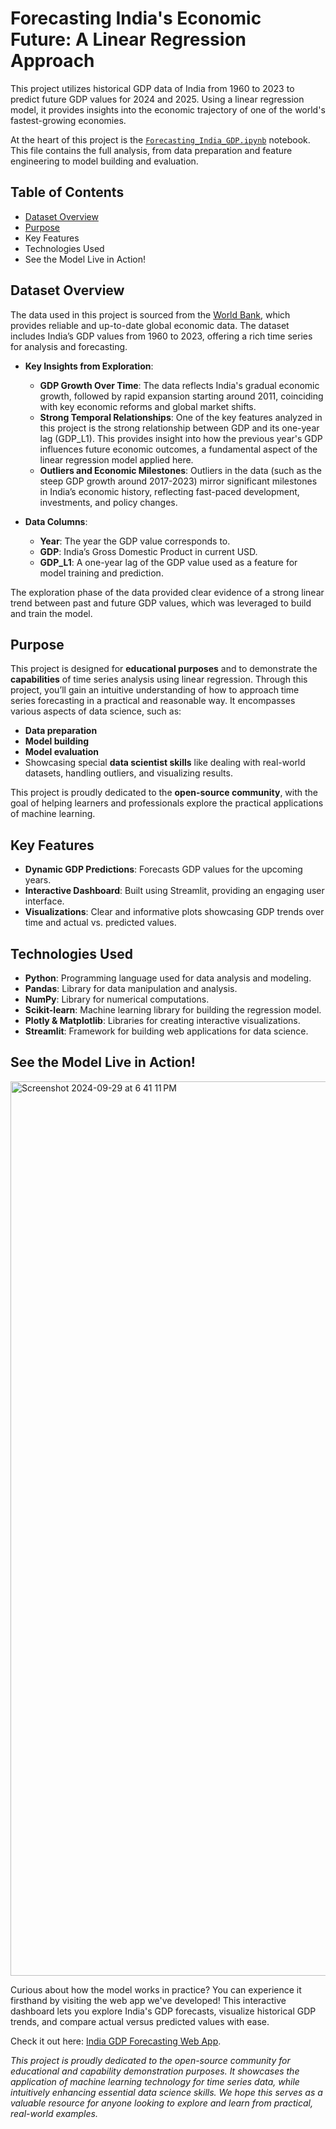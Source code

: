 # Forecasting India's Economic Future: A Linear Regression Approach
This project utilizes historical GDP data of India from 1960 to 2023 to predict future GDP values for 2024 and 2025. Using a linear regression model, it provides insights into the economic trajectory of one of the world's fastest-growing economies. 

At the heart of this project is the [`Forecasting_India_GDP.ipynb`](https://github.com/neuraledgeai/India_GDP_Forecasting_Project/blob/main/Forecasting_India_GDP.ipynb) notebook. This file contains the full analysis, from data preparation and feature engineering to model building and evaluation.

## Table of Contents

- [Dataset Overview](https://github.com/neuraledgeai/India_GDP_Forecasting_Project/edit/main/README.md#dataset-overview)
- [Purpose](https://github.com/neuraledgeai/India_GDP_Forecasting_Project/edit/main/README.md#purpose)
- Key Features
- Technologies Used
- See the Model Live in Action!

## Dataset Overview

The data used in this project is sourced from the [World Bank](https://data.worldbank.org/indicator/NY.GDP.MKTP.CD?locations=IN), which provides reliable and up-to-date global economic data. The dataset includes India’s GDP values from 1960 to 2023, offering a rich time series for analysis and forecasting.

- **Key Insights from Exploration**:

   - **GDP Growth Over Time**: The data reflects India's gradual economic growth, followed by rapid expansion starting around 2011, coinciding with key economic reforms and global      market shifts.
   - **Strong Temporal Relationships**: One of the key features analyzed in this project is the strong relationship between GDP and its one-year lag (GDP_L1). This provides insight     into how the previous year's GDP influences future economic outcomes, a fundamental aspect of the linear regression model applied here.
   - **Outliers and Economic Milestones**: Outliers in the data (such as the steep GDP growth around 2017-2023) mirror significant milestones in India’s economic history, reflecting    fast-paced development, investments, and policy changes.

- **Data Columns**:

  - **Year**: The year the GDP value corresponds to.
  - **GDP**: India’s Gross Domestic Product in current USD.
  - **GDP_L1**: A one-year lag of the GDP value used as a feature for model training and prediction.

The exploration phase of the data provided clear evidence of a strong linear trend between past and future GDP values, which was leveraged to build and train the model.

## Purpose
This project is designed for **educational purposes** and to demonstrate the **capabilities** of time series analysis using linear regression. Through this project, you’ll gain an intuitive understanding of how to approach time series forecasting in a practical and reasonable way. It encompasses various aspects of data science, such as:

- **Data preparation**
- **Model building**
- **Model evaluation**
- Showcasing special **data scientist skills** like dealing with real-world datasets, handling outliers, and visualizing results.

This project is proudly dedicated to the **open-source community**, with the goal of helping learners and professionals explore the practical applications of machine learning.

## Key Features

- **Dynamic GDP Predictions**: Forecasts GDP values for the upcoming years.
- **Interactive Dashboard**: Built using Streamlit, providing an engaging user interface.
- **Visualizations**: Clear and informative plots showcasing GDP trends over time and actual vs. predicted values.

## Technologies Used

- **Python**: Programming language used for data analysis and modeling.
- **Pandas**: Library for data manipulation and analysis.
- **NumPy**: Library for numerical computations.
- **Scikit-learn**: Machine learning library for building the regression model.
- **Plotly & Matplotlib**: Libraries for creating interactive visualizations.
- **Streamlit**: Framework for building web applications for data science.

## See the Model Live in Action!

<img width="1431" alt="Screenshot 2024-09-29 at 6 41 11 PM" src="https://github.com/user-attachments/assets/4527c2d0-603e-4400-a4d6-f139adaa1237">

Curious about how the model works in practice? You can experience it firsthand by visiting the web app we've developed! This interactive dashboard lets you explore India's GDP forecasts, visualize historical GDP trends, and compare actual versus predicted values with ease.

Check it out here: [India GDP Forecasting Web App](https://india-gdp-forecasting.streamlit.app).

*This project is proudly dedicated to the open-source community for educational and capability demonstration purposes. It showcases the application of machine learning technology for time series data, while intuitively enhancing essential data science skills. We hope this serves as a valuable resource for anyone looking to explore and learn from practical, real-world examples.*
